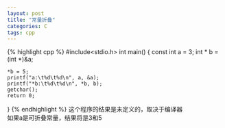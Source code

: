 ```yaml
---
layout: post
title: "常量折叠"
categories: C
tags: cpp
---
```


{% highlight cpp %}
#include<stdio.h>
int main()
{
	const int a = 3;
	int * b = (int *)&a;

	*b = 5;
	printf("a:\t%d\t%d\n", a, &a);
	printf("*b:\t%d\t%d\n", *b, b);
	getchar();
	return 0;
}
{% endhighlight %}
这个程序的结果是未定义的，取决于编译器  
如果a是可折叠常量，结果将是3和5

